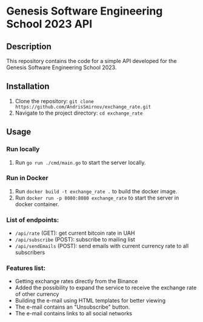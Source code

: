 # Genesis Software Engineering School 2023 API

## Description

This repository contains the code for a simple API developed for the Genesis Software Engineering School 2023.

## Installation

1. Clone the repository: `git clone https://github.com/AndrisSmirnov/exchange_rate.git`
2. Navigate to the project directory: `cd exchange_rate`

## Usage

### Run locally

1. Run `go run ./cmd/main.go` to start the server locally.

### Run in Docker

1. Run `docker build -t exchange_rate .` to build the docker image.
2. Run `docker run -p 8080:8080 exchange_rate` to start the server in docker container.

### List of endpoints:

- `/api/rate` (GET): get current bitcoin rate in UAH
- `/api/subscribe` (POST): subscribe to mailing list
- `/api/sendEmails` (POST): send emails with current currency rate to all subscribers

### Features list:

- Getting exchange rates directly from the Binance
- Added the possibility to expand the service to receive the exchange rate of other currency
- Building the e-mail using HTML templates for better viewing
- The e-mail contains an "Unsubscribe" button.
- The e-mail contains links to all social networks
